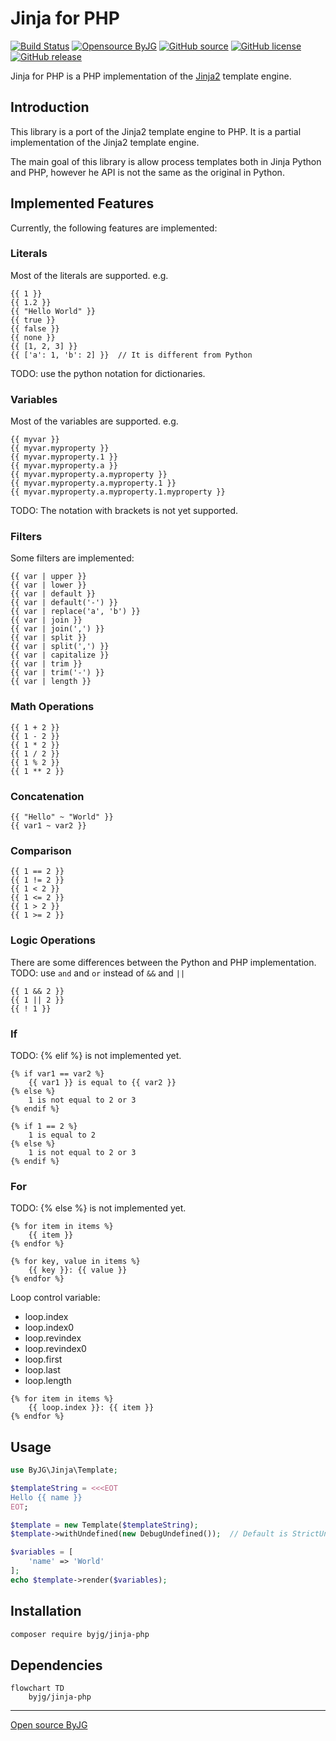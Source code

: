 # Jinja for PHP

[![Build Status](https://github.com/byjg/php-jinja/actions/workflows/phpunit.yml/badge.svg?branch=master)](https://github.com/byjg/php-jinja/actions/workflows/phpunit.yml)
[![Opensource ByJG](https://img.shields.io/badge/opensource-byjg-success.svg)](http://opensource.byjg.com)
[![GitHub source](https://img.shields.io/badge/Github-source-informational?logo=github)](https://github.com/byjg/php-jinja/)
[![GitHub license](https://img.shields.io/github/license/byjg/php-jinja.svg)](https://opensource.byjg.com/opensource/licensing.html)
[![GitHub release](https://img.shields.io/github/release/byjg/php-jinja.svg)](https://github.com/byjg/php-jinja/releases/)

Jinja for PHP is a PHP implementation of the [Jinja2](http://jinja.pocoo.org/) template engine.

## Introduction

This library is a port of the Jinja2 template engine to PHP. It is a partial implementation of the Jinja2 template engine.

The main goal of this library is allow process templates both in Jinja Python and PHP, however he API is not the same as the original in Python.

## Implemented Features

Currently, the following features are implemented:

### Literals

Most of the literals are supported. e.g.

```jinja
{{ 1 }}
{{ 1.2 }}
{{ "Hello World" }}
{{ true }}
{{ false }}
{{ none }}
{{ [1, 2, 3] }}
{{ ['a': 1, 'b': 2] }}  // It is different from Python
```

TODO: use the python notation for dictionaries.

### Variables

Most of the variables are supported. e.g.

```jinja
{{ myvar }}
{{ myvar.myproperty }}
{{ myvar.myproperty.1 }}
{{ myvar.myproperty.a }}
{{ myvar.myproperty.a.myproperty }}
{{ myvar.myproperty.a.myproperty.1 }}
{{ myvar.myproperty.a.myproperty.1.myproperty }}
```

TODO: The notation with brackets is not yet supported.

### Filters

Some filters are implemented:

```jinja
{{ var | upper }}
{{ var | lower }}
{{ var | default }}
{{ var | default('-') }}
{{ var | replace('a', 'b') }}
{{ var | join }}
{{ var | join(',') }}
{{ var | split }}
{{ var | split(',') }}
{{ var | capitalize }}
{{ var | trim }}
{{ var | trim('-') }}
{{ var | length }}
```

### Math Operations

```jinja
{{ 1 + 2 }}
{{ 1 - 2 }}
{{ 1 * 2 }}
{{ 1 / 2 }}
{{ 1 % 2 }}
{{ 1 ** 2 }}
```

### Concatenation

```jinja
{{ "Hello" ~ "World" }}
{{ var1 ~ var2 }}
```

### Comparison

```jinja
{{ 1 == 2 }}
{{ 1 != 2 }}
{{ 1 < 2 }}
{{ 1 <= 2 }}
{{ 1 > 2 }}
{{ 1 >= 2 }}
```

### Logic Operations

There are some differences between the Python and PHP implementation.
TODO: use `and` and `or` instead of `&&` and `||`

```jinja
{{ 1 && 2 }}
{{ 1 || 2 }}
{{ ! 1 }}
```

### If

TODO: {% elif %} is not implemented yet.

```jinja
{% if var1 == var2 %}
    {{ var1 }} is equal to {{ var2 }}
{% else %}
    1 is not equal to 2 or 3
{% endif %}
```

```jinja
{% if 1 == 2 %}
    1 is equal to 2
{% else %}
    1 is not equal to 2 or 3
{% endif %}
```

### For

TODO: {% else %} is not implemented yet.

```jinja
{% for item in items %}
    {{ item }}
{% endfor %}
```

```jinja
{% for key, value in items %}
    {{ key }}: {{ value }}
{% endfor %}
```

Loop control variable:

- loop.index
- loop.index0
- loop.revindex
- loop.revindex0
- loop.first
- loop.last
- loop.length

```jinja
{% for item in items %}
    {{ loop.index }}: {{ item }}
{% endfor %}
```

## Usage

```php
use ByJG\Jinja\Template;

$templateString = <<<EOT
Hello {{ name }}
EOT;

$template = new Template($templateString);
$template->withUndefined(new DebugUndefined());  // Default is StrictUndefined

$variables = [
    'name' => 'World'
];
echo $template->render($variables);
```

## Installation

```bash
composer require byjg/jinja-php
```

## Dependencies

```mermaid  
flowchart TD  
    byjg/jinja-php   
```

----  
[Open source ByJG](http://opensource.byjg.com)